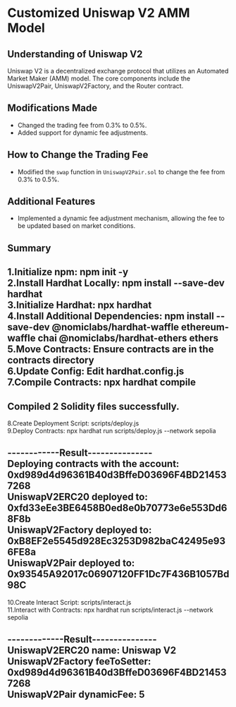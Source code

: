 # Customized Uniswap V2 AMM Model

## Understanding of Uniswap V2

Uniswap V2 is a decentralized exchange protocol that utilizes an Automated Market Maker (AMM) model. The core components include the UniswapV2Pair, UniswapV2Factory, and the Router contract.

## Modifications Made

- Changed the trading fee from 0.3% to 0.5%.
- Added support for dynamic fee adjustments.

## How to Change the Trading Fee

- Modified the `swap` function in `UniswapV2Pair.sol` to change the fee from 0.3% to 0.5%.

## Additional Features

- Implemented a dynamic fee adjustment mechanism, allowing the fee to be updated based on market conditions.


## Summary  

1.Initialize npm: npm init -y  
2.Install Hardhat Locally: npm install --save-dev hardhat  
3.Initialize Hardhat: npx hardhat  
4.Install Additional Dependencies: npm install --save-dev @nomiclabs/hardhat-waffle ethereum-waffle chai @nomiclabs/hardhat-ethers ethers  
5.Move Contracts: Ensure contracts are in the contracts directory  
6.Update Config: Edit hardhat.config.js  
7.Compile Contracts: npx hardhat compile  
----------------------------  
Compiled 2 Solidity files successfully.  
----------------------------  
8.Create Deployment Script: scripts/deploy.js  
9.Deploy Contracts: npx hardhat run scripts/deploy.js --network sepolia  
  
------------Result---------------  
Deploying contracts with the account: 0xd989d4d96361B40d3BffeD03696F4BD214537268  
UniswapV2ERC20 deployed to: 0xfd33eEe3BE6458B0ed8e0b70773e6e553Dd68F8b  
UniswapV2Factory deployed to: 0xB8EF2e5545d928Ec3253D982baC42495e936FE8a  
UniswapV2Pair deployed to: 0x93545A92017c06907120FF1Dc7F436B1057Bd98C  
----------------------------------  
10.Create Interact Script: scripts/interact.js  
11.Interact with Contracts: npx hardhat run scripts/interact.js --network sepolia  
  
-------------Result---------------  
UniswapV2ERC20 name: Uniswap V2  
UniswapV2Factory feeToSetter: 0xd989d4d96361B40d3BffeD03696F4BD214537268  
UniswapV2Pair dynamicFee: 5  
----------------------------------  